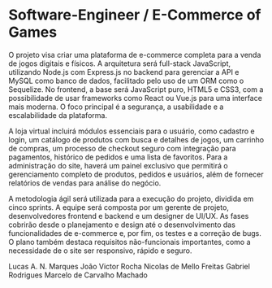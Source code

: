 # Software-Engineer / E-Commerce of Games

O projeto visa criar uma plataforma de e-commerce completa para a venda de jogos digitais e físicos. A arquitetura será full-stack JavaScript, utilizando Node.js com Express.js no backend para gerenciar a API e MySQL como banco de dados, facilitado pelo uso de um ORM como o Sequelize. No frontend, a base será JavaScript puro, HTML5 e CSS3, com a possibilidade de usar frameworks como React ou Vue.js para uma interface mais moderna. O foco principal é a segurança, a usabilidade e a escalabilidade da plataforma.

A loja virtual incluirá módulos essenciais para o usuário, como cadastro e login, um catálogo de produtos com busca e detalhes de jogos, um carrinho de compras, um processo de checkout seguro com integração para pagamentos, histórico de pedidos e uma lista de favoritos. Para a administração do site, haverá um painel exclusivo que permitirá o gerenciamento completo de produtos, pedidos e usuários, além de fornecer relatórios de vendas para análise do negócio.

A metodologia ágil será utilizada para a execução do projeto, dividida em cinco sprints. A equipe será composta por um gerente de projeto, desenvolvedores frontend e backend e um designer de UI/UX. As fases cobrirão desde o planejamento e design até o desenvolvimento das funcionalidades de e-commerce e, por fim, os testes e a correção de bugs. O plano também destaca requisitos não-funcionais importantes, como a necessidade de o site ser responsivo, rápido e seguro.

Lucas A. N. Marques
João Victor Rocha
Nicolas de Mello Freitas
Gabriel Rodrigues
Marcelo de Carvalho Machado
